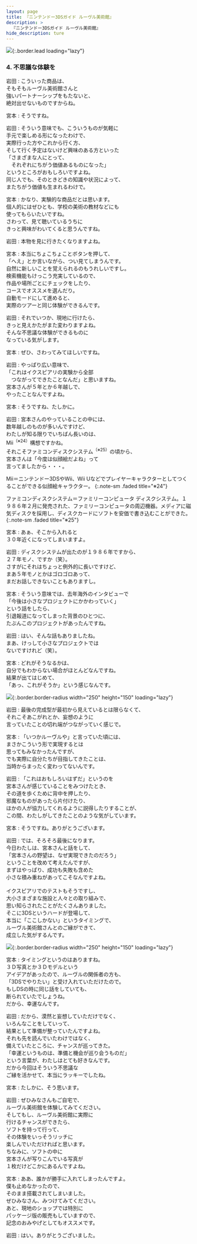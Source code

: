 ```yaml
---
layout: page
title: 『ニンテンドー3DSガイド ルーヴル美術館』
description: >
  『ニンテンドー3DSガイド ルーヴル美術館』
hide_description: ture
---
```


![](/others/interviews/jp/3ds/al8j/vol1/img/mainvisual4.jpg){:.border.lead loading="lazy"}

### 4. 不思議な体験を

岩田
: こういった商品は、<br>そもそもルーヴル美術館さんと<br>強いパートナーシップをもたないと、<br>絶対出せないものですからね。

宮本
: そうですね。

岩田
: そういう意味でも、こういうものが気軽に<br>手元で楽しめる形になったわけで、<br>実際行った方やこれから行く方、<br>そして行く予定はないけど興味のある方といった<br>「さまざまな人にとって、<br>　それぞれにちがう価値あるものになった」<br>というところがおもしろいですよね。<br>同じ人でも、そのときどきの知識や状況によって、<br>またちがう価値も生まれるわけで。

宮本
: かなり、実験的な商品だとは思います。<br>個人的にはぜひとも、学校の美術の教材などにも<br>使ってもらいたいですね。<br>さわって、見て聴いているうちに<br>きっと興味がわいてくると思うんですね。

岩田
: 本物を見に行きたくなりますよね。

宮本
: 本当にちょこちょことボタンを押して、<br>「へえ」とか言いながら、つい見てしまうんです。<br>自然に新しいことを覚えられるのもうれしいですし。<br>検索機能もけっこう充実しているので、<br>作品や場所ごとにチェックをしたり、<br>コースでオススメを選んだり。<br>自動モードにして進めると、<br>実際のツアーと同じ体験ができるんです。

岩田
: それでいつか、現地に行けたら、<br>きっと見えかたがまた変わりますよね。<br>そんな不思議な体験ができるものに<br>なっている気がします。

宮本
: ぜひ、さわってみてほしいですね。

岩田
: やっぱり広い意味で、<br>「これはイクスピアリの実験から全部<br>　つながってできたことなんだ」と思いますね。<br>宮本さんが５年とか６年越しで、<br>やったことなんですよね。

宮本
: そうですね、たしかに。

岩田
: 宮本さんのやっていることの中には、<br>数年越しのものが多いんですけど、<br>わたしが知る限りでいちばん長いのは、<br>Mii<sup>（※24）</sup>構想ですかね。<br>それこそファミコンディスクシステム<sup>（※25）</sup>の頃から、<br>宮本さんは「今度は似顔絵だよね」って<br>言ってましたから・・・。

Mii＝ニンテンドー3DSやWii、Wii Uなどでプレイヤーキャラクターとしてつくることができる似顔絵キャラクター。
{:.note-sm .faded title="※24"}

ファミコンディスクシステム＝ファミリーコンピュータ ディスクシステム。１９８６年２月に発売された、ファミリーコンピュータの周辺機器。メディアに磁気ディスクを採用し、ディスクカードにソフトを安価で書き込むことができた。
{:.note-sm .faded title="※25"}

宮本
: あぁ、そこから入れると<br>３０年近くになってしまいますよ。

岩田
: ディスクシステムが出たのが１９８６年ですから、<br>２７年モノ、ですか（笑）。<br>さすがにそれはちょっと例外的に長いですけど、<br>まあ５年モノとかはゴロゴロあって、<br>まだお話しできないこともありますし。

宮本
: そういう意味では、去年海外のインタビューで<br>「今後は小さなプロジェクトにかかわっていく」<br>という話をしたら、<br>引退報道になってしまった背景のひとつに、<br>たぶんこのプロジェクトがあったんですね。

岩田
: はい、そんな話もありましたね。<br>まあ、けっして小さなプロジェクトでは<br>ないですけれど（笑）。

宮本
: どれがそうなるかは、<br>自分でもわからない場合がほとんどなんですね。<br>結果が出てはじめて、<br>「あっ、これがそうか」という感じなんです。

![](/others/interviews/jp/3ds/al8j/vol1/img/photo8.jpg){:.border.border-radius width="250" height="150"  loading="lazy"}

岩田
: 最後の完成型が最初から見えているとは限らなくて、<br>それこそあこがれとか、妄想のように<br>言っていたことの切れ端がつながっていく感じで。

宮本
: 「いつかルーヴルや」と言っていた頃には、<br>まさかこういう形で実現するとは<br>思ってもみなかったんですが、<br>でも実際に自分たちが目指してきたことは、<br>当時からまったく変わってないんです。

岩田
: 「これはおもしろいはずだ」というのを<br>宮本さんが感じていることをみつけたとき、<br>その道を歩くために背中を押したり、<br>邪魔なものがあったら片付けたり、<br>ほかの人が協力してくれるように説得したりすることが、<br>この間、わたしがしてきたことのような気がしています。

宮本
: そうですね。ありがとうございます。

岩田
: では、そろそろ最後になります。<br>今日わたしは、宮本さんと話をして、<br>「宮本さんの野望は、なぜ実現できたのだろう」<br>ということを改めて考えたんですが、<br>まずはやっぱり、成功も失敗も含めた<br>小さな積み重ねがあってこそなんですよね。<br><br>イクスピアリでのテストもそうですし、<br>大小さまざまな施設と人々との取り組みで、<br>思い知らされたことがたくさんありました。<br>そこに3DSというハードが登場して、<br>本当に「ここしかない」というタイミングで、<br>ルーヴル美術館さんとのご縁ができて、<br>成立した気がするんです。

![](/others/interviews/jp/3ds/al8j/vol1/img/photo9.jpg){:.border.border-radius width="250" height="150"  loading="lazy"}

宮本
: タイミングというのはありますね。<br>３Ｄ写真とか３Ｄモデルという<br>アイデアがあったので、ルーヴルの関係者の方も、<br>「3DSでやりたい」と受け入れていただけたので。<br>もしDSの時に同じ話をしていても、<br>断られていたでしょうね。<br>だから、幸運なんです。

岩田
: だから、漠然と妄想していただけでなく、<br>いろんなことをしていって、<br>結果として準備が整っていたんですよね。<br>それも先を読んでいたわけではなく、<br>備えていたところに、チャンスが巡ってきた。<br>「幸運というものは、準備と機会が巡り会うものだ」<br>という言葉が、わたしはとても好きなんです。<br>だから今回はそういう不思議な<br>ご縁を活かせて、本当にラッキーでしたね。

宮本
: たしかに、そう思います。

岩田
: ぜひみなさんもご自宅で、<br>ルーヴル美術館を体験してみてください。<br>そしてもし、ルーヴル美術館に実際に<br>行けるチャンスができたら、<br>ソフトを持って行って、<br>その体験をいっそうリッチに<br>楽しんでいただければと思います。<br>ちなみに、ソフトの中に<br>宮本さんが写りこんでいる写真が<br>１枚だけどこかにあるんですよね。

宮本
: ああ、誰かが勝手に入れてしまったんですよ。<br>僕も止めなかったので、<br>そのまま搭載されてしまいました。<br>ぜひみなさん、みつけてみてください。<br>あと、現地のショップでは特別に<br>パッケージ版の販売もしていますので、<br>記念のおみやげとしてもオススメです。

岩田
: はい。ありがとうございました。
